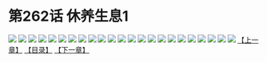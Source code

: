 # 第262话 休养生息1
![](https://s2.baozimh.com/scomic/sanyanxiaotianlu-samanhua/0/261-xk37/1.jpg)
![](https://s2.baozimh.com/scomic/sanyanxiaotianlu-samanhua/0/261-xk37/2.jpg)
![](https://s2.baozimh.com/scomic/sanyanxiaotianlu-samanhua/0/261-xk37/3.jpg)
![](https://s2.baozimh.com/scomic/sanyanxiaotianlu-samanhua/0/261-xk37/4.jpg)
![](https://s2.baozimh.com/scomic/sanyanxiaotianlu-samanhua/0/261-xk37/5.jpg)
![](https://s2.baozimh.com/scomic/sanyanxiaotianlu-samanhua/0/261-xk37/6.jpg)
![](https://s2.baozimh.com/scomic/sanyanxiaotianlu-samanhua/0/261-xk37/7.jpg)
![](https://s2.baozimh.com/scomic/sanyanxiaotianlu-samanhua/0/261-xk37/8.jpg)
![](https://s2.baozimh.com/scomic/sanyanxiaotianlu-samanhua/0/261-xk37/9.jpg)
![](https://s2.baozimh.com/scomic/sanyanxiaotianlu-samanhua/0/261-xk37/10.jpg)
![](https://s2.baozimh.com/scomic/sanyanxiaotianlu-samanhua/0/261-xk37/11.jpg)
![](https://s2.baozimh.com/scomic/sanyanxiaotianlu-samanhua/0/261-xk37/12.jpg)
![](https://s2.baozimh.com/scomic/sanyanxiaotianlu-samanhua/0/261-xk37/13.jpg)
![](https://s2.baozimh.com/scomic/sanyanxiaotianlu-samanhua/0/261-xk37/14.jpg)
![](https://s2.baozimh.com/scomic/sanyanxiaotianlu-samanhua/0/261-xk37/15.jpg)
![](https://s2.baozimh.com/scomic/sanyanxiaotianlu-samanhua/0/261-xk37/16.jpg)
![](https://s2.baozimh.com/scomic/sanyanxiaotianlu-samanhua/0/261-xk37/17.jpg)
![](https://s2.baozimh.com/scomic/sanyanxiaotianlu-samanhua/0/261-xk37/18.jpg)
![](https://s2.baozimh.com/scomic/sanyanxiaotianlu-samanhua/0/261-xk37/19.jpg)
![](https://s2.baozimh.com/scomic/sanyanxiaotianlu-samanhua/0/261-xk37/20.jpg)
![](https://s2.baozimh.com/scomic/sanyanxiaotianlu-samanhua/0/261-xk37/21.jpg)
![](https://s2.baozimh.com/scomic/sanyanxiaotianlu-samanhua/0/261-xk37/22.jpg)
![](https://s2.baozimh.com/scomic/sanyanxiaotianlu-samanhua/0/261-xk37/23.jpg)
[【上一章】](./261.md)
[【目录】](./README.md)
[【下一章】](./263.md)
